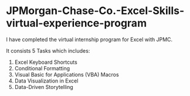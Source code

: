 # JPMorgan-Chase-Co.-Excel-Skills-virtual-experience-program

I have completed the virtual internship program for Excel with JPMC.

It consists 5 Tasks which includes:
  1. Excel Keyboard Shortcuts
  2. Conditional Formatting
  3. Visual Basic for Applications (VBA) Macros
  4. Data Visualization in Excel
  5. Data-Driven Storytelling
  
  
